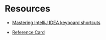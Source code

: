 Resources
===

- [Mastering IntelliJ IDEA keyboard shortcuts](https://www.jetbrains.com/help/idea/mastering-keyboard-shortcuts.html)

- [Reference Card](https://resources.jetbrains.com/storage/products/intellij-idea/docs/IntelliJIDEA_ReferenceCard.pdf)

